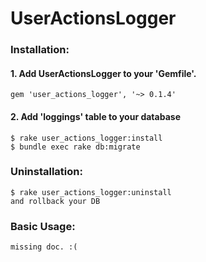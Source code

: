 # UserActionsLogger

### Installation:
#### 1. Add UserActionsLogger to your 'Gemfile'. <br />
    gem 'user_actions_logger', '~> 0.1.4'
    
#### 2. Add 'loggings' table to your database
    $ rake user_actions_logger:install
    $ bundle exec rake db:migrate

### Uninstallation:
    $ rake user_actions_logger:uninstall
    and rollback your DB

### Basic Usage:
    missing doc. :(